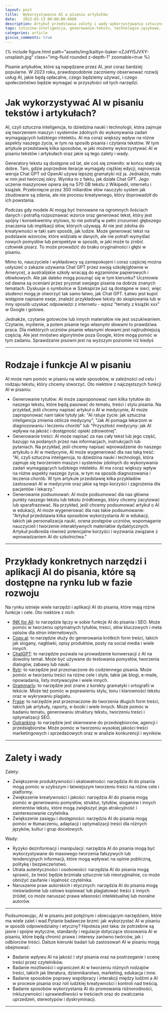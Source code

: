 ```yaml
---
layout: post
title:  Wykorzystywanie AI w pisaniu artykułów
date:   2023-03-13 00:00:00-0400
description: Artykuł przedstawia zalety i wady wykorzystywania sztucznej inteligencji (AI) w pisaniu artykułów. Analiza różnych narzędzi i generowania tekstu.
tags: sztuczna-inteligencja, generowanie-tekstu, technologie-językowe, przyszłość mediów, etyka-regulacje
categories: article
giscus_comments: true
---
```


{% include figure.html path="assets/img/kaitlyn-baker-vZJdYl5JVXY-unsplash.jpg" class="img-fluid rounded z-depth-1" zoomable=true %}
<div class="caption">
    Pisanie artykułów, które są napędzane przez AI, jest coraz bardziej popularne. W 2023 roku, prawdopodobnie zaczniemy obserwować rozwój usług AI, jakie będą opłacalne, czego będziemy używać, i czego społeczeństwo będzie wymagać w przyszłości od tych narzędzi. 
</div>


# Jak wykorzystywać AI w pisaniu tekstów i artykułach?

AI, czyli sztuczna inteligencja, to dziedzina nauki i technologii, która zajmuje się tworzeniem maszyn i systemów zdolnych do wykonywania zadań wymagających ludzkiego intelektu. AI ma coraz większy wpływ na różne aspekty naszego życia, w tym na sposób pisania i czytania tekstów. W tym artykule przedstawię kilka sposobów, w jaki możemy wykorzystywać AI w pisaniu tekstów i artykułach oraz jakie są tego zalety i wady.

Generatory tekstu są dostępne od lat, ale coś się zmieniło: w końcu stały się dobre. Tam, gdzie poprzednie iteracje wymagały ciężkiej edycji, najnowsza wersja Chat GPT od OpenAI używa lepszej gramatyki niż ja. Jednakże, mało w nim jest twórczej iskry. Wynika to z faktu, jak działa Chat GPT. Jego uczenie maszynowe opiera się na 570 GB tekstu z Wikipedii, internetu i książek. Przebrnięcie przez 300 miliardów słów nauczyło system jak zbudowane są zdania, ale nie procesu kreatywnego, który doprowadził do ich powstania.

Podczas gdy modele AI mogą być trenowane na ogromnych ilościach danych i potrafią rozpoznawać wzorce oraz generować tekst, który jest spójny i konsekwentny stylowo, to nie potrafią w pełni zrozumieć głębszego znaczenia lub implikacji słów, których używają. AI nie jest zdolna do kreatywności w taki sam sposób, jak ludzie. Może generować tekst na podstawie wzorców, które widziała w danych, ale nie potrafi wymyślać nowych pomysłów lub perspektyw w sposób, w jaki może to zrobić człowiek pisarz. To może prowadzić do braku oryginalności i głębi w pisaniu.

Mimo to, nauczyciele i wykładowcy są zaniepokojeni i coraz częściej można usłyszeć o zakazie używania Chat GPT przez swoją szkołę(głównie w Ameryce), a australijskie szkoły wracają do egzaminów papierowych i ołówkowych. Ale jak daleko mogą posunąć się w tym kierunku? Uczniowie od dawna są oceniani przez pryzmat swojego pisania na dobrze znanych tematach. Dyskusje o symbolice w Szekspirze już są dostępne w sieci, więc studenci mogą je otworzyć tak samo łatwo, jak Chat GPT. Łatwo jest kupić wstępnie napisane eseje, znaleźć przykładowe teksty do skopiowania lub w inny sposób uzyskać odpowiedzi z internetu - wpisz "tematy z książki xxx" w Google i gotowe.

Jednakże, czytanie gotowców lub innych materiałów nie jest oszukiwaniem. Czytanie, myślenie, a potem pisanie tego własnymi słowami to prawdziwa praca. Dla niektórych uczniów pisanie własnymi słowami jest najtrudniejszą częścią. Ale jest mnóstwo algorytmów poza Google, które mogą pomóc w tym zadaniu. Sprawdzanie pisowni jest na wyższym poziomie niż kiedyś

<hr>

# Rodzaje i funkcje AI w pisaniu

AI może nam pomóc w pisaniu na wiele sposobów, w zależności od celu i rodzaju tekstu, który chcemy stworzyć. Oto niektóre z najczęstszych funkcji AI w pisaniu:
<ul>
<li> Generowanie tytułów: AI może zaproponować nam kilka tytułów do naszego tekstu, które będą pasować do tematu, treści i stylu pisania. Na przykład, jeśli chcemy napisać artykuł o AI w medycynie, AI może zaproponować nam takie tytuły jak: "AI ratuje życie: jak sztuczna inteligencja zmienia oblicze medycyny", "Jak AI pomaga lekarzom w diagnozowaniu i leczeniu chorób" lub "Przyszłość medycyny: jak AI wpływa na jakość i dostępność opieki zdrowotnej".</li>
<li> Generowanie treści: AI może napisać za nas cały tekst lub jego część, bazując na podanych przez nas informacjach, instrukcjach lub pytaniach. Na przykład, jeśli chcemy napisać wprowadzenie do naszego artykułu o AI w medycynie, AI może wygenerować dla nas taką treść: "AI, czyli sztuczna inteligencja, to dziedzina nauki i technologii, która zajmuje się tworzeniem maszyn i systemów zdolnych do wykonywania zadań wymagających ludzkiego intelektu. AI ma coraz większy wpływ na różne aspekty naszego życia, w tym na sposób diagnozowania i leczenia chorób. W tym artykule przedstawię kilka przykładów zastosowań AI w medycynie oraz jakie są tego korzyści i zagrożenia dla pacjentów i lekarzy."</li>
<li> Generowanie podsumowań: AI może podsumować dla nas główne punkty naszego tekstu lub tekstu źródłowego, który chcemy zacytować lub sparafrazować. Na przykład, jeśli chcemy podsumować artykuł o AI w edukacji, AI może wygenerować dla nas takie podsumowanie: "Artykuł przedstawia kilka sposobów wykorzystania AI w edukacji, takich jak personalizacja nauki, ocena postępów uczniów, wspomaganie nauczycieli i tworzenie interaktywnych materiałów dydaktycznych. Artykuł podkreśla również potencjalne korzyści i wyzwania związane z wprowadzaniem AI do szkolnictwa."</li>
</ul>
<hr>

# Przykłady konkretnych narzędzi i aplikacji AI do pisania, które są dostępne na rynku lub w fazie rozwoju

Na rynku istnieje wiele narzędzi i aplikacji AI do pisania, które mają różne funkcje i cele. Oto niektóre z nich:
<ul>
<li> <a href="https://inkforall.com/">INK for All</a>: to narzędzie łączy w sobie funkcje AI do pisania i SEO. Może pomóc w tworzeniu optymalnych tytułów, treści, słów kluczowych i meta opisów dla stron internetowych.</li>
<li> <a href="https://www.copy.ai/">Copy.ai</a>: to narzędzie służy do generowania krótkich form treści, takich jak slogany, nagłówki, opisy produktów, posty na social media i wiele innych.</li>
<li> <a href="https://chat.openai.com/">ChatGPT</a>: to narzędzie pozwala na prowadzenie konwersacji z AI na dowolny temat. Może być używane do testowania pomysłów, tworzenia dialogów, zabawy lub nauki.</li>
<li> <a href="https://rytr.me/">Rytr</a>: to narzędzie jest przeznaczone do codziennego pisania. Może pomóc w tworzeniu treści na różne cele i style, takie jak blogi, e-maile, opowiadania, listy motywacyjne i wiele innych.</li>
<li> <a href="https://www.grammarly.com/">Grammarly</a>: to narzędzie jest znane z korekty gramatyki i ortografii w tekście. Może też pomóc w poprawieniu stylu, tonu i klarowności tekstu oraz w wykrywaniu plagiatu.</li>
<li> <a href="https://www.frase.io/">Frase</a>: to narzędzie jest przeznaczone do tworzenia długich form treści, takich jak artykuły, raporty, e-booki i wiele innych. Może pomóc w badaniu tematu, generowaniu struktury tekstu, tworzeniu treści i optymalizacji SEO.</li>
<li> <a href="https://www.outranking.io/s">Outranking</a>: to narzędzie jest skierowane do przedsiębiorców, agencji i przedsiębiorstw. Może pomóc w tworzeniu wysokiej jakości treści marketingowych i sprzedażowych oraz w analizie konkurencji i wyników.</li>
</ul>
<hr>

# Zalety i wady

Zalety:

<ul>
<li> Zwiększenie produktywności i skalowalności: narzędzia AI do pisania mogą pomóc w szybszym i łatwiejszym tworzeniu treści na różne cele i platformy.</li>
<li> Zwiększenie kreatywności i jakości: narzędzia AI do pisania mogą pomóc w generowaniu pomysłów, struktur, tytułów, sloganów i innych elementów tekstu, które mogą zwiększyć jego atrakcyjność i zainteresowanie czytelnika.</li>
<li> Zwiększenie zasięgu i dostępności: narzędzia AI do pisania mogą pomóc w tłumaczeniu, adaptacji i optymalizacji treści dla różnych języków, kultur i grup docelowych.</li>
</ul>
Wady:

<ul>
<li> Ryzyko dezinformacji i manipulacji: narzędzia AI do pisania mogą być wykorzystywane do masowego tworzenia fałszywych lub tendencyjnych informacji, które mogą wpływać na opinie publiczną, politykę i bezpieczeństwo.</li>
<li> Utrata autentyczności i osobowości: narzędzia AI do pisania mogą sprawić, że treść będzie brzmiała sztucznie lub nieoryginalnie, co może obniżyć zaufanie i lojalność czytelnika.</li>
<li> Naruszenie praw autorskich i etycznych: narzędzia AI do pisania mogą nieświadomie lub celowo kopiować lub plagiatować treści z innych źródeł, co może naruszać prawa własności intelektualnej lub moralne autorów.</li>
</ul>

<hr>

Podsumowując, AI w pisaniu jest potężnym i obiecującym narzędziem, które ma wiele zalet i wad.Pytanie badawcze brzmi: jak wykorzystać AI w pisaniu w sposób odpowiedzialny i etyczny? Hipoteza jest taka: że potrzebne są jasne i spójne wytyczne, standardy i regulacje dotyczące stosowania AI w pisaniu, które będą chronić prawa i interesy zarówno twórców, jak i odbiorców treści. Dalsze kierunki badań lub zastosowań AI w pisaniu mogą obejmować:

<ul>
<li> Badanie wpływu AI na jakość i styl pisania oraz na postrzeganie i ocenę treści przez czytelników.</li>
<li> Badanie możliwości i ograniczeń AI w tworzeniu różnych rodzajów treści, takich jak literatura, dziennikarstwo, marketing, edukacja i inne.</li>
<li> Badanie sposobów poprawy współpracy i interakcji między ludźmi a AI w procesie pisania oraz roli ludzkiej kreatywności i kontroli nad treścią.</li>
<li> Badanie sposobów wykorzystania AI do promowania różnorodności, inkluzywności i sprawiedliwości w treściach oraz do zwalczania uprzedzeń, stereotypów i dyskryminacji.</li>
</ul>
<hr>